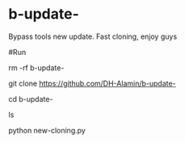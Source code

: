 # b-update-
Bypass tools new update. Fast cloning, enjoy guys 

#Run

rm -rf b-update-

git clone https://github.com/DH-Alamin/b-update-

cd b-update-

ls

python new-cloning.py
